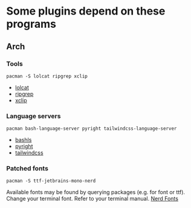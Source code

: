 # Some plugins depend on these programs

## Arch

### Tools

`pacman -S lolcat ripgrep xclip`

* [lolcat](https://github.com/busyloop/lolcat)
* [ripgrep](https://github.com/BurntSushi/ripgrep)
* [xclip](https://github.com/astrand/xclip)

### Language servers

`pacman bash-language-server pyright tailwindcss-language-server`

* [bashls](https://github.com/bash-lsp/bash-language-server)
* [pyright](https://microsoft.github.io/pyright)
* [tailwindcss](https://github.com/tailwindlabs/tailwindcss-intellisense/tree/master/packages/tailwindcss-language-server)

### Patched fonts

`pacman -S ttf-jetbrains-mono-nerd`

Available fonts may be found by querying packages (e.g. for font or ttf).
Change your terminal font. Refer to your terminal manual.
[Nerd Fonts](https://github.com/ryanoasis/nerd-fonts/releases)
